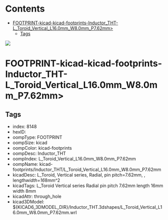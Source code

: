 



Contents
========

* [FOOTPRINT-kicad-kicad-footprints-Inductor_THT-L_Toroid_Vertical_L16.0mm_W8.0mm_P7.62mm>](#footprint-kicad-kicad-footprints-inductor_tht-l_toroid_vertical_l160mm_w80mm_p762mm)
	* [Tags](#tags)
  
![][im]
# FOOTPRINT-kicad-kicad-footprints-Inductor_THT-L_Toroid_Vertical_L16.0mm_W8.0mm_P7.62mm>

## Tags

- index: 8148
- hexID: 
- oompType: FOOTPRINT
- oompSize: kicad
- oompColor: kicad-footprints
- oompDesc: Inductor_THT
- oompIndex: L_Toroid_Vertical_L16.0mm_W8.0mm_P7.62mm
- oompName: kicad-footprints/Inductor_THT/L_Toroid_Vertical_L16.0mm_W8.0mm_P7.62mm
- kicadDesc: L_Toroid, Vertical series, Radial, pin pitch=7.62mm, , length*width=16*8mm^2
- kicadTags: L_Toroid Vertical series Radial pin pitch 7.62mm  length 16mm width 8mm
- kicadAttr: through_hole
- kicad3DModel: ${KICAD6_3DMODEL_DIR}/Inductor_THT.3dshapes/L_Toroid_Vertical_L16.0mm_W8.0mm_P7.62mm.wrl



[im]: image.png

